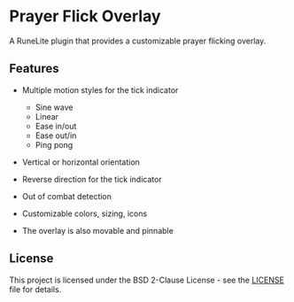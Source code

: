 # Prayer Flick Overlay

A RuneLite plugin that provides a customizable prayer flicking overlay.

## Features

- Multiple motion styles for the tick indicator
  - Sine wave
  - Linear
  - Ease in/out
  - Ease out/in
  - Ping pong

- Vertical or horizontal orientation
- Reverse direction for the tick indicator
- Out of combat detection
- Customizable colors, sizing, icons
- The overlay is also movable and pinnable

## License

This project is licensed under the BSD 2-Clause License - see the [LICENSE](LICENSE) file for details.